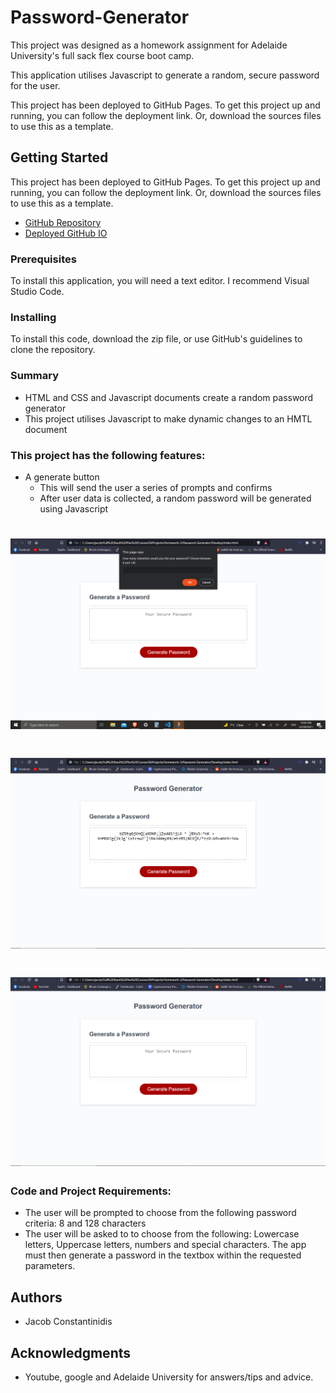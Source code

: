 # Password-Generator

This project was designed as a homework assignment for Adelaide University's full sack flex course boot camp.

This application utilises Javascript to generate a random, secure password for the user. 

This project has been deployed to GitHub Pages. To get this project up and running, you can follow the deployment link. Or, download the sources files to use this as a template.

## Getting Started

This project has been deployed to GitHub Pages. To get this project up and running, you can follow the deployment link. Or, download the sources files to use this as a template.

* [GitHub Repository](https://github.com/JCONSTANT112/Password-Generator.git)
* [Deployed GitHub IO](https://jconstant112.github.io/Password-Generator/)

### Prerequisites

To install this application, you will need a text editor. I recommend Visual Studio Code. 

### Installing

To install this code, download the zip file, or use GitHub's guidelines to clone the repository. 

### Summary
* HTML and CSS and Javascript documents create a random password generator 
* This project utilises Javascript to make dynamic changes to an HMTL document



### This project has the following features: 
* A generate button
    * This will send the user a series of prompts and confirms
    * After user data is collected, a random password will be generated using Javascript

# ![Screenshot-1](Assets\Images\S1.png)
    
# ![Screenshot-2](Assets\Images\S2.png)
    
# ![Screenshot-3](Assets\Images\S3.png)

### Code and Project Requirements: 
* The user will be prompted to choose from the following password criteria: 8 and 128 characters
* The user will be asked to to choose from the following:
Lowercase letters, Uppercase letters, numbers and special characters.
The app must then generate a password in the textbox within the requested parameters. 

## Authors

* Jacob Constantinidis

## Acknowledgments

* Youtube, google and Adelaide University for answers/tips and advice.






